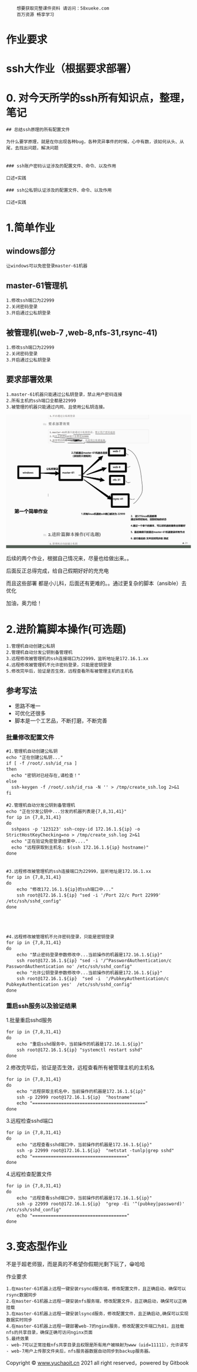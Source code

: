 ```### 此资源由 58学课资源站 收集整理 ###
	想要获取完整课件资料 请访问：58xueke.com
	百万资源 畅享学习

```
# 作业要求

# ssh大作业（根据要求部署）



# 0. 对今天所学的ssh所有知识点，整理，笔记

```
## 总结ssh原理的所有配置文件

为什么要学原理，就是在你出现各种bug，各种灵异事件的时候，心中有数，该如何从头、从尾，去找出问题，解决问题


### ssh账户密码认证涉及的配置文件、命令、以及作用

口述+实践

### ssh公私钥认证涉及的配置文件、命令、以及作用

口述+实践

```





# 1.简单作业



## windows部分

```
让windows可以免密登录master-61机器
```

## master-61管理机

```
1.修改ssh端口为22999
2.关闭密码登录
3.开启通过公私钥登录
```

## 被管理机(web-7 ,web-8,nfs-31,rsync-41)

```
1.修改ssh端口为22999
2.关闭密码登录
3.开启通过公私钥登录
```

## 要求部署效果

```
1.master-61机器只能通过公私钥登录，禁止用户密码连接
2.所有主机的ssh端口全都是22999
3.被管理的机器只能通过内网、且使用公私钥连接。
```

![image-20220427165948320](pic/image-20220427165948320.png)











后续的两个作业，根据自己情况来，尽量也给做出来。。

后面反正总得完成，给自己假期好好的充充电



而且这些部署 都是小儿科，后面还有更难的。。通过更复杂的脚本（ansible）去优化



加油，奥力给！



# 2.进阶篇脚本操作(可选题)



```
1.管理机自动创建公私钥
2.管理机自动分发公钥到备管理机
3.远程修改被管理机的ssh连接端口为22999，监听地址是172.16.1.xx
4.远程修改被管理机不允许密码登录，只能是密钥登录
5.修改完毕后，验证是否生效，远程查看所有被管理主机的主机名
```

## 参考写法

- 思路不唯一
- 可优化还很多
- 脚本是一个工艺品，不断打磨，不断完善

### 批量修改配置文件

```
#1.管理机自动创建公私钥
echo "正在创建公私钥..."
if [ -f /root/.ssh/id_rsa ]
then
  echo "密钥对已经存在,请检查！"
else
  ssh-keygen -f /root/.ssh/id_rsa -N '' > /tmp/create_ssh.log 2>&1
fi

#2.管理机自动分发公钥到备管理机
echo "正在分发公钥中...分发的机器列表是{7,8,31,41}"
for ip in {7,8,31,41}
do
  sshpass -p '123123' ssh-copy-id 172.16.1.${ip} -o StrictHostKeyChecking=no > /tmp/create_ssh.log 2>&1
  echo "正在验证免密登录结果中...."
  echo "远程获取到主机名: $(ssh 172.16.1.${ip} hostname)"
done


#3.远程修改被管理机的ssh连接端口为22999，监听地址是172.16.1.xx
for ip in {7,8,31,41}
do
    echo "修改172.16.1.${ip}的ssh端口中..."
    ssh root@172.16.1.${ip} "sed -i '/Port 22/c Port 22999' /etc/ssh/sshd_config"
done




#4.远程修改被管理机不允许密码登录，只能是密钥登录
for ip in {7,8,31,41}
do
    echo "禁止密码登录参数修改中...当前操作的机器是172.16.1.${ip}"
    ssh root@172.16.1.${ip} "sed -i '/^PasswordAuthentication/c PasswordAuthentication no' /etc/ssh/sshd_config"
    echo "允许公钥登录参数修改中...当前操作的机器是172.16.1.${ip}"
    ssh root@172.16.1.${ip}  "sed -i  '/PubkeyAuthentication/c PubkeyAuthentication yes'  /etc/ssh/sshd_config"
done
```

### 重启ssh服务以及验证结果

1.批量重启sshd服务

```
for ip in {7,8,31,41}
do
    echo "重启sshd服务中，当前操作的机器是172.16.1.${ip}"
    ssh root@172.16.1.${ip} "systemctl restart sshd"
done
```

2.修改完毕后，验证是否生效，远程查看所有被管理主机的主机名

```
for ip in {7,8,31,41}
do
    echo "远程获取主机名中，当前操作的机器是172.16.1.${ip}"
    ssh -p 22999 root@172.16.1.${ip}  "hostname"
    echo "==========================================="
done
```

3.远程检查sshd端口

```
for ip in {7,8,31,41}
do
    echo "远程查看sshd端口中，当前操作的机器是172.16.1.${ip}"
    ssh -p 22999 root@172.16.1.${ip}  "netstat -tunlp|grep sshd"
    echo "===================================="
done
```

4.远程检查配置文件

```
for ip in {7,8,31,41}
do
    echo "远程查看sshd端口中，当前操作的机器是172.16.1.${ip}"
    ssh -p 22999 root@172.16.1.${ip}  "grep -Ei '^(pubkey|password)' /etc/ssh/sshd_config"
    echo "===================================="
done
```

# 3.变态型作业

不是于超老师狠，而是真的不希望你假期光剩下玩了，😁哈哈

作业要求

```
1.在master-61机器上远程一键安装rsyncd服务端，修改配置文件，且正确启动，确保可以rsync数据同步
2.在master-61机器上远程一键安装nfs服务端，修改配置文件，且正确启动，确保可以正确挂载
3.在master-61机器上远程一键安装lsyncd服务，修改配置文件，且正确启动,确保可以实现数据实时同步
4.在master-61机器上远程一键部署web-7的nginx服务，修改配置文件端口为81，且挂载nfs的共享目录，确保正确可访问nginx页面
5.最终效果
- web-7可以正常挂载nfs共享目录且权限是所有用户被映射为www（uid=11111），允许读写
- web-7用户上传那文件夹后，nfs服务器数据自动同步到backup服务器。
```

Copyright © www.yuchaoit.cn 2021 all right reserved，powered by Gitbook